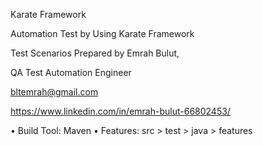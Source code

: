 Karate Framework

Automation Test by Using Karate Framework

Test Scenarios Prepared by Emrah Bulut,

QA Test Automation Engineer

bltemrah@gmail.com

https://www.linkedin.com/in/emrah-bulut-66802453/

• Build Tool: Maven
• Features: src > test > java > features
